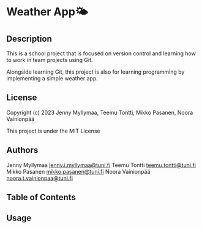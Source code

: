 # Weather App🌤️

## Description

This is a school project that is focused on version control and learning how to work in team projects using Git.

Alongside learning Git, this project is also for learning programming by implementing a simple weather app.

## License

Copyright (c) 2023 Jenny Myllymaa, Teemu Tontti, Mikko Pasanen, Noora Vainionpää

This project is under the MIT License

## Authors

Jenny Myllymaa <jenny.i.myllymaa@tuni.fi>
Teemu Tontti <teemu.tontti@tuni.fi>
Mikko Pasanen <mikko.pasanen@tuni.fi>
Noora Vainionpää <noora.t.vainionpaa@tuni.fi>

## Table of Contents

## Usage

